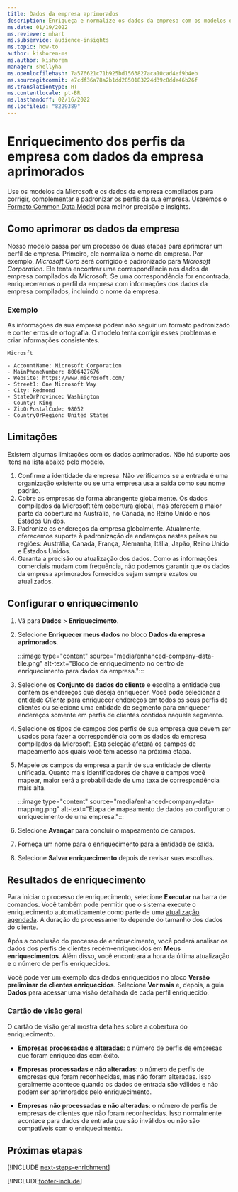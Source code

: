 ```yaml
---
title: Dados da empresa aprimorados
description: Enriqueça e normalize os dados da empresa com os modelos da Microsoft.
ms.date: 01/19/2022
ms.reviewer: mhart
ms.subservice: audience-insights
ms.topic: how-to
author: kishorem-ms
ms.author: kishorem
manager: shellyha
ms.openlocfilehash: 7a576621c71b925bd1563827aca10cad4ef9b4eb
ms.sourcegitcommit: e7cdf36a78a2b1dd2850183224d39c8dde46b26f
ms.translationtype: HT
ms.contentlocale: pt-BR
ms.lasthandoff: 02/16/2022
ms.locfileid: "8229389"
---
```

# <a name="enrichment-of-company-profiles-with-enhanced-company-data"></a>Enriquecimento dos perfis da empresa com dados da empresa aprimorados

Use os modelos da Microsoft e os dados da empresa compilados para corrigir, complementar e padronizar os perfis da sua empresa. Usaremos o [Formato Common Data Model](/common-data-model/schema/core/applicationcommon/account) para melhor precisão e insights.

## <a name="how-we-enhance-company-data"></a>Como aprimorar os dados da empresa

Nosso modelo passa por um processo de duas etapas para aprimorar um perfil de empresa. Primeiro, ele normaliza o nome da empresa. Por exemplo, *Microsoft Corp* será corrigido e padronizado para *Microsoft Corporation*. Ele tenta encontrar uma correspondência nos dados da empresa compilados da Microsoft. Se uma correspondência for encontrada, enriqueceremos o perfil da empresa com informações dos dados da empresa compilados, incluindo o nome da empresa.


### <a name="example"></a>Exemplo

As informações da sua empresa podem não seguir um formato padronizado e conter erros de ortografia. O modelo tenta corrigir esses problemas e criar informações consistentes.

```Input
Microsft
```

```Output
- AccountName: Microsoft Corporation
- MainPhoneNumber: 8006427676
- Website: https://www.microsoft.com/
- Street1: One Microsoft Way
- City: Redmond
- StateOrProvince: Washington
- County: King
- ZipOrPostalCode: 98052
- CountryOrRegion: United States
```

## <a name="limitations"></a>Limitações

Existem algumas limitações com os dados aprimorados. Não há suporte aos itens na lista abaixo pelo modelo.

1.  Confirme a identidade da empresa. Não verificamos se a entrada é uma organização existente ou se uma empresa usa a saída como seu nome padrão.
2.  Cobre as empresas de forma abrangente globalmente. Os dados compilados da Microsoft têm cobertura global, mas oferecem a maior parte da cobertura na Austrália, no Canadá, no Reino Unido e nos Estados Unidos.
3.  Padronize os endereços da empresa globalmente. Atualmente, oferecemos suporte à padronização de endereços nestes países ou regiões: Austrália, Canadá, França, Alemanha, Itália, Japão, Reino Unido e Estados Unidos.
4.  Garanta a precisão ou atualização dos dados. Como as informações comerciais mudam com frequência, não podemos garantir que os dados da empresa aprimorados fornecidos sejam sempre exatos ou atualizados.

## <a name="configure-the-enrichment"></a>Configurar o enriquecimento

1. Vá para **Dados** > **Enriquecimento**.

1. Selecione **Enriquecer meus dados** no bloco **Dados da empresa aprimorados**.

   :::image type="content" source="media/enhanced-company-data-tile.png" alt-text="Bloco de enriquecimento no centro de enriquecimento para dados da empresa.":::

1. Selecione os **Conjunto de dados do cliente** e escolha a entidade que contém os endereços que deseja enriquecer. Você pode selecionar a entidade *Cliente* para enriquecer endereços em todos os seus perfis de clientes ou selecione uma entidade de segmento para enriquecer endereços somente em perfis de clientes contidos naquele segmento.

1. Selecione os tipos de campos dos perfis de sua empresa que devem ser usados para fazer a correspondência com os dados da empresa compilados da Microsoft. Esta seleção afetará os campos de mapeamento aos quais você tem acesso na próxima etapa.

1.  Mapeie os campos da empresa a partir de sua entidade de cliente unificada. Quanto mais identificadores de chave e campos você mapear, maior será a probabilidade de uma taxa de correspondência mais alta.

    :::image type="content" source="media/enhanced-company-data-mapping.png" alt-text="Etapa de mapeamento de dados ao configurar o enriquecimento de uma empresa.":::

1. Selecione **Avançar** para concluir o mapeamento de campos.

1. Forneça um nome para o enriquecimento para a entidade de saída.

1. Selecione **Salvar enriquecimento** depois de revisar suas escolhas.

## <a name="enrichment-results"></a>Resultados de enriquecimento

Para iniciar o processo de enriquecimento, selecione **Executar** na barra de comandos. Você também pode permitir que o sistema execute o enriquecimento automaticamente como parte de uma [atualização agendada](system.md#schedule-tab). A duração do processamento depende do tamanho dos dados do cliente.

Após a conclusão do processo de enriquecimento, você poderá analisar os dados dos perfis de clientes recém-enriquecidos em **Meus enriquecimentos**. Além disso, você encontrará a hora da última atualização e o número de perfis enriquecidos.

Você pode ver um exemplo dos dados enriquecidos no bloco **Versão preliminar de clientes enriquecidos**. Selecione **Ver mais** e, depois, a guia **Dados** para acessar uma visão detalhada de cada perfil enriquecido.

### <a name="overview-card"></a>Cartão de visão geral

O cartão de visão geral mostra detalhes sobre a cobertura do enriquecimento. 

* **Empresas processadas e alteradas**: o número de perfis de empresas que foram enriquecidas com êxito.

* **Empresas processadas e não alteradas**: o número de perfis de empresas que foram reconhecidas, mas não foram alteradas. Isso geralmente acontece quando os dados de entrada são válidos e não podem ser aprimorados pelo enriquecimento.

* **Empresas não processadas e não alteradas**: o número de perfis de empresas de clientes que não foram reconhecidas. Isso normalmente acontece para dados de entrada que são inválidos ou não são compatíveis com o enriquecimento.

## <a name="next-steps"></a>Próximas etapas

[!INCLUDE [next-steps-enrichment](../includes/next-steps-enrichment.md)]

[!INCLUDE[footer-include](../includes/footer-banner.md)]
